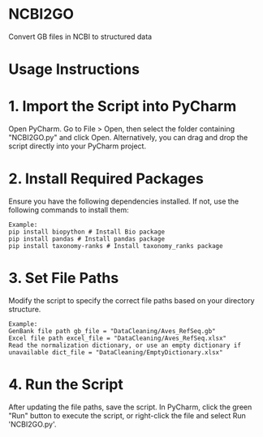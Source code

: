 # NCBI2GO
Convert GB files in NCBI to structured data

# Usage Instructions

# 1. Import the Script into PyCharm

Open PyCharm. Go to File > Open, then select the folder containing "NCBI2GO.py" and click Open. Alternatively, you can drag and drop the script directly into your PyCharm project.

# 2. Install Required Packages

Ensure you have the following dependencies installed. If not, use the following commands to install them: 

    Example: 
    pip install biopython # Install Bio package
    pip install pandas # Install pandas package
    pip install taxonomy-ranks # Install taxonomy_ranks package

# 3. Set File Paths

Modify the script to specify the correct file paths based on your directory structure. 

    Example: 
    GenBank file path gb_file = "DataCleaning/Aves_RefSeq.gb" 
    Excel file path excel_file = "DataCleaning/Aves_RefSeq.xlsx" 
    Read the normalization dictionary, or use an empty dictionary if unavailable dict_file = "DataCleaning/EmptyDictionary.xlsx"

# 4. Run the Script

After updating the file paths, save the script. In PyCharm, click the green "Run" button to execute the script, or right-click the file and select Run 'NCBI2GO.py'.
